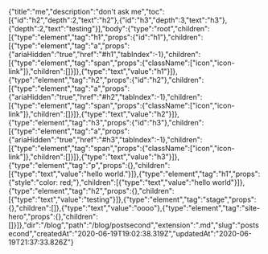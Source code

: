 {"title":"me","description":"don't ask me","toc":[{"id":"h2","depth":2,"text":"h2"},{"id":"h3","depth":3,"text":"h3"},{"depth":2,"text":"testing"}],"body":{"type":"root","children":[{"type":"element","tag":"h1","props":{"id":"h1"},"children":[{"type":"element","tag":"a","props":{"ariaHidden":"true","href":"#h1","tabIndex":-1},"children":[{"type":"element","tag":"span","props":{"className":["icon","icon-link"]},"children":[]}]},{"type":"text","value":"h1"}]},{"type":"element","tag":"h2","props":{"id":"h2"},"children":[{"type":"element","tag":"a","props":{"ariaHidden":"true","href":"#h2","tabIndex":-1},"children":[{"type":"element","tag":"span","props":{"className":["icon","icon-link"]},"children":[]}]},{"type":"text","value":"h2"}]},{"type":"element","tag":"h3","props":{"id":"h3"},"children":[{"type":"element","tag":"a","props":{"ariaHidden":"true","href":"#h3","tabIndex":-1},"children":[{"type":"element","tag":"span","props":{"className":["icon","icon-link"]},"children":[]}]},{"type":"text","value":"h3"}]},{"type":"element","tag":"p","props":{},"children":[{"type":"text","value":"hello world."}]},{"type":"element","tag":"h1","props":{"style":"color: red;"},"children":[{"type":"text","value":"hello world"}]},{"type":"element","tag":"h2","props":{},"children":[{"type":"text","value":"testing"}]},{"type":"element","tag":"stage","props":{},"children":[]},{"type":"text","value":"oooo"},{"type":"element","tag":"site-hero","props":{},"children":[]}]},"dir":"/blog","path":"/blog/postsecond","extension":".md","slug":"postsecond","createdAt":"2020-06-19T19:02:38.319Z","updatedAt":"2020-06-19T21:37:33.826Z"}

